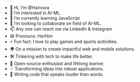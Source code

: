 - 👋 Hi, I’m @Harivora
- 👀 I’m interested in AI-ML.
- 🌱 I’m currently learning JavaScript
- 💞️ I’m looking to collaborate on field of AI-ML. 
- 📫 Any one can reach me via LinkedIn & Instagram
- 😄 Pronouns: He/Him
- ⚡ Fun fact: I love to play games and sports acitivities.
- 🌍 On a mission to create impactful web and mobile solutions.
- 🛠️ Tinkering with tech to make life better.
- 🖤 Open-source enthusiast and lifelong learner.
- ✨ Transforming ideas into robust applications.
- 📝 Writing code that speaks louder than words.
<!---
Harivora/Harivora is a ✨ special ✨ repository because its `README.md` (this file) appears on your GitHub profile.
You can click the Preview link to take a look at your changes.
--->
